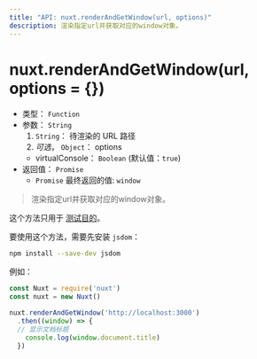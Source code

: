 ```yaml
---
title: "API: nuxt.renderAndGetWindow(url, options)"
description: 渲染指定url并获取对应的window对象。
---
```


# nuxt.renderAndGetWindow(url, options = {})

- 类型： `Function`
- 参数： `String`
  1. `String`： 待渲染的 URL 路径
  2. *可选*， `Object`： options
    - virtualConsole： `Boolean` (默认值：`true`)
- 返回值： `Promise`
  - `Promise` 最终返回的值: `window`

> 渲染指定url并获取对应的window对象。

<div class="Alert Alert--orange">

这个方法只用于 [测试目的](guide/development-tools#端对端测试)。

</div>

要使用这个方法，需要先安装 `jsdom`：
```bash
npm install --save-dev jsdom
```

例如：
```js
const Nuxt = require('nuxt')
const nuxt = new Nuxt()

nuxt.renderAndGetWindow('http://localhost:3000')
  .then((window) => {
  // 显示文档标题
    console.log(window.document.title)
  })
```

